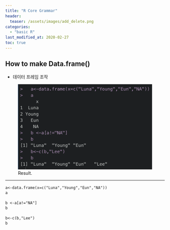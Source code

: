 ```yaml
---
title: "R Core Grammar"
header:
  teaser: /assets/images/add_delete.png
categories:
  - "basic R"
last_modified_at: 2020-02-27
toc: true
---
```

## How to make Data.frame()
  * 데이터 프레임 조작
  <figure class="half">
      <a href="/assets/images/add_delete.jpg"><img src="/assets/images/add_delete.jpg"></a>
    <!--  <a href="/assets/images/image-filename-2-large.jpg"><img src="/assets/images/image-filename-2.jpg"></a>-->
      <figcaption>Result.</figcaption>
  </figure>


  ***
  <!--<img src="/path/to/img.jpg" width="40%" height="30%" title="px(픽셀) 크기 설정" alt="RubberDuck"></img>-->
```
a<-data.frame(x=c("Luna","Young","Eun","NA"))
a

b <-a[a!="NA"]
b

b<-c(b,"Lee")
b

```
